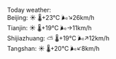 Today weather:  
Beijing: ☀️   🌡️+23°C 🌬️↘26km/h  
Tianjin: ☀️   🌡️+19°C 🌬️→11km/h  
Shijiazhuang: ⛅️  🌡️+19°C 🌬️↗12km/h  
Tangshan: ☀️   🌡️+20°C 🌬️↙8km/h  
